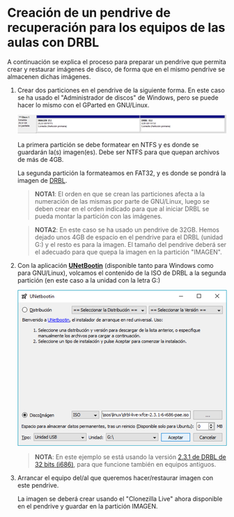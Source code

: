 # Creación de un pendrive de recuperación para los equipos de las aulas con DRBL

A continuación se explica el proceso para preparar un pendrive que permita crear y restaurar imágenes de disco, de forma que en el mismo pendrive se almacenen dichas imágenes.

1. Crear dos particiones en el pendrive de la siguiente forma. En este caso se ha usado el "Administrador de discos" de Windows, pero se puede hacer lo mismo con el GParted en GNU/Linux.

   ![Administrador de discos](images/crear-pendrive-recuperacion/image1.png)

   La primera partición se debe formatear en NTFS y es donde se guardarán la(s) imagen(es). Debe ser NTFS para que quepan archivos de más de 4GB.

   La segunda partición la formateamos en FAT32, y es donde se pondrá la imagen de [DRBL](https://drbl.org/).

   > **NOTA1**: El orden en que se crean las particiones afecta a la numeración de las mismas por parte de GNU/Linux, luego se deben crear en el orden indicado para que al iniciar DRBL se pueda montar la partición con las imágenes.

   > **NOTA2**: En este caso se ha usado un pendrive de 32GB. Hemos dejado unos 4GB de espacio en el pendrive para el DRBL (unidad G:) y el resto es para la imagen. El tamaño del pendrive deberá ser el adecuado para que quepa la imagen en la partición "IMAGEN".

2. Con la aplicación **[UNetBootin](https://unetbootin.github.io/)** (disponible tanto para Windows como para GNU/Linux), volcamos el contenido de la ISO de DRBL a la segunda partición (en este caso a la unidad con la letra G:)

   ![UNetBootin](images/crear-pendrive-recuperacion/image2.png)

   > **NOTA**: En este ejemplo se está usando la versión [2.3.1 de DRBL de 32 bits (i686)](https://sourceforge.net/projects/drbl/files/drbl_live_stable/OldFiles/2.3.1-6/drbl-live-xfce-2.3.1-6-i686-pae.iso/download), para que funcione también en equipos antiguos.

3. Arrancar el equipo del/al que queremos hacer/restaurar imagen con este pendrive.

   La imagen se deberá crear usando el "Clonezilla Live" ahora disponible en el pendrive y guardar en la partición IMAGEN.

